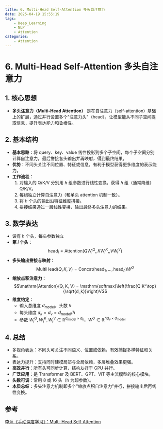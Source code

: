 ```yaml
---
title: 6. Multi-Head Self-Attention 多头自注意力
date: 2025-04-19 15:55:19
tags:
    - Deep_Learning
    - NLP
    - Attention
categories:
    - Attention
---
```


# 6. Multi-Head Self-Attention 多头自注意力

## 1. 核心思想

- **多头注意力（Multi-Head Attention）** 是在自注意力（self-attention）基础上的扩展，通过并行设置多个"注意力头"（head），让模型能从不同子空间提取信息，提升表达能力和鲁棒性。

## 2. 基本结构

- **基本思路**：将 query、key、value 线性投影到多个子空间，每个子空间分别计算自注意力，最后拼接各头输出并再映射，得到最终结果。
- **优势**：不同头关注不同位置、特征或信息，有利于模型获得更多维度的表示能力。
- **工作流程**：
	1. 对输入的 Q/K/V 分别用 $h$ 组参数进行线性变换，获得 $h$ 组（通常降维）Q/K/V。
	2. 每组独立计算自注意力（和单头 attention 机制一致）。
	3. 将 $h$ 个头的输出沿特征维度拼接。
	4. 拼接结果通过一层线性变换，输出最终多头注意力的结果。

## 3. 数学表达

- 设有 $h$ 个头，每头参数独立
- **第 $i$ 个头**：  
	$$\text{head}_i = \mathrm{Attention}(Q W_i^Q,, K W_i^K,, V W_i^V)$$
- **多头输出拼接与映射**：  
	$$\mathrm{MultiHead}(Q, K, V) = \mathrm{Concat}(\text{head}_1, \dots, \text{head}_h) W^O$$
- **缩放点积注意力**：  
	$$\mathrm{Attention}(Q, K, V) = \mathrm{softmax}\left(\frac{Q K^\top}{\sqrt{d_k}}\right)V$$
- **维度约定**：
	- 输入总维度 $d_{\text{model}}$，头数 $h$
	- 每头维度 $d_k = d_v = d_{\text{model}}/h$
	- 参数 $W_i^Q, W_i^K, W_i^V \in \mathbb{R}^{d_{\text{model}} \times d_k}$，$W^O \in \mathbb{R}^{hd_v \times d_{\text{model}}}$

## 4. 总结

- 多视角表达：不同头可关注不同语义、位置或依赖，有效捕捉多样特征和关系。
- 表达力提升：支持同时建模局部与全局依赖，多层堆叠效果更强。
- **高效并行**：所有头可同步计算，结构友好于 GPU 并行。
- **广泛应用**：是 Transformer 及 BERT、GPT、ViT 等主流模型的核心模块。
- **头数可调**：常用 8 或 16 头（h 为超参数）。
- **本质总结**：多头注意力机制即多个"缩放点积自注意力"并行，拼接输出后再线性变换。


## 参考

[李沐《手动深度学习》：Multi-Head Self-Attention](https://zh.d2l.ai/chapter_attention-mechanisms/multihead-attention.html)



